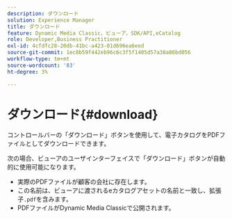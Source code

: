 ```yaml
---
description: ダウンロード
solution: Experience Manager
title: ダウンロード
feature: Dynamic Media Classic，ビューア，SDK/API,eCatalog
role: Developer,Business Practitioner
exl-id: 4cfdfc28-20db-41bc-a423-01d696ea6eed
source-git-commit: 1ec8b59f442eb96c6c3f5f1405d57a38a86bd056
workflow-type: tm+mt
source-wordcount: '83'
ht-degree: 3%

---
```


# ダウンロード{#download}

コントロールバーの「ダウンロード」ボタンを使用して、電子カタログをPDFファイルとしてダウンロードできます。

次の場合、ビューアのユーザインターフェイスで「ダウンロード」ボタンが自動的に使用可能になります。

* 実際のPDFファイルが顧客の会社に存在します。
* この名前は、ビューアに渡されるeカタログアセットの名前と一致し、拡張子`.pdf`を含みます。
* PDFファイルがDynamic Media Classicで公開されます。
